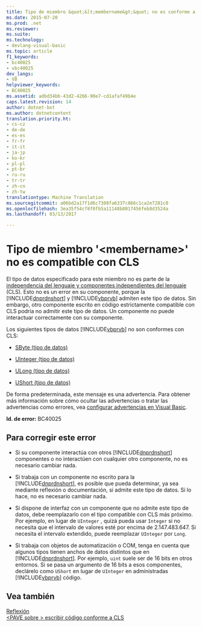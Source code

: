 ```yaml
---
title: Tipo de miembro &quot;&lt;membername&gt;&quot; no es conforme a CLS | Documentos de Microsoft
ms.date: 2015-07-20
ms.prod: .net
ms.reviewer: 
ms.suite: 
ms.technology:
- devlang-visual-basic
ms.topic: article
f1_keywords:
- bc40025
- vbc40025
dev_langs:
- VB
helpviewer_keywords:
- BC40025
ms.assetid: adbd34bb-43d2-4266-90e7-cd1afaf49b4e
caps.latest.revision: 14
author: dotnet-bot
ms.author: dotnetcontent
translation.priority.ht:
- cs-cz
- de-de
- es-es
- fr-fr
- it-it
- ja-jp
- ko-kr
- pl-pl
- pt-br
- ru-ru
- tr-tr
- zh-cn
- zh-tw
translationtype: Machine Translation
ms.sourcegitcommit: a06bd2a17f1d6c7308fa6337c866c1ca2e7281c0
ms.openlocfilehash: 3ea35f54cf8f0fb5a11148b8017456feb8d3524a
ms.lasthandoff: 03/13/2017

---
```

# <a name="type-of-member-39ltmembernamegt39-is-not-cls-compliant"></a>Tipo de miembro '&lt;membername&gt;' no es compatible con CLS
El tipo de datos especificado para este miembro no es parte de la [independencia del lenguaje y componentes independientes del lenguaje](https://msdn.microsoft.com/library/12a7a7h3) (CLS). Esto no es un error en su componente, porque la [!INCLUDE[dnprdnshort](../../../csharp/getting-started/includes/dnprdnshort_md.md)] y [!INCLUDE[vbprvb](../../../csharp/programming-guide/concepts/linq/includes/vbprvb_md.md)] admiten este tipo de datos. Sin embargo, otro componente escrito en código estrictamente compatible con CLS podría no admitir este tipo de datos. Un componente no puede interactuar correctamente con su componente.  
  
 Los siguientes tipos de datos [!INCLUDE[vbprvb](../../../csharp/programming-guide/concepts/linq/includes/vbprvb_md.md)] no son conformes con CLS:  
  
-   [SByte (tipo de datos)](../../../visual-basic/language-reference/data-types/sbyte-data-type.md)  
  
-   [UInteger (tipo de datos)](../../../visual-basic/language-reference/data-types/uinteger-data-type.md)  
  
-   [ULong (tipo de datos)](../../../visual-basic/language-reference/data-types/ulong-data-type.md)  
  
-   [UShort (tipo de datos)](../../../visual-basic/language-reference/data-types/ushort-data-type.md)  
  
 De forma predeterminada, este mensaje es una advertencia. Para obtener más información sobre cómo ocultar las advertencias o tratar las advertencias como errores, vea [configurar advertencias en Visual Basic](https://docs.microsoft.com/visualstudio/ide/configuring-warnings-in-visual-basic).  
  
 **Id. de error:** BC40025  
  
## <a name="to-correct-this-error"></a>Para corregir este error  
  
-   Si su componente interactúa con otros [!INCLUDE[dnprdnshort](../../../csharp/getting-started/includes/dnprdnshort_md.md)] componentes o no interactúen con cualquier otro componente, no es necesario cambiar nada.  
  
-   Si trabaja con un componente no escrito para la [!INCLUDE[dnprdnshort](../../../csharp/getting-started/includes/dnprdnshort_md.md)], es posible que pueda determinar, ya sea mediante reflexión o documentación, si admite este tipo de datos. Si lo hace, no es necesario cambiar nada.  
  
-   Si dispone de interfaz con un componente que no admite este tipo de datos, debe reemplazarlo con el tipo compatible con CLS más próximo. Por ejemplo, en lugar de `UInteger` , quizá pueda usar `Integer` si no necesita que el intervalo de valores esté por encima de 2.147.483.647. Si necesita el intervalo extendido, puede reemplazar `UInteger` por `Long`.  
  
-   Si trabaja con objetos de automatización o COM, tenga en cuenta que algunos tipos tienen anchos de datos distintos que en [!INCLUDE[dnprdnshort](../../../csharp/getting-started/includes/dnprdnshort_md.md)]. Por ejemplo, `uint` suele ser de 16 bits en otros entornos. Si se pasa un argumento de 16 bits a esos componentes, declárelo como `UShort` en lugar de `UInteger` en administradas [!INCLUDE[vbprvb](../../../csharp/programming-guide/concepts/linq/includes/vbprvb_md.md)] código.  
  
## <a name="see-also"></a>Vea también  
 [Reflexión](http://msdn.microsoft.com/library/d1a58e7f-fb39-4d50-bf84-e3b8f9bf9775)   
 [\<PAVE sobre > escribir código conforme a CLS](http://msdn.microsoft.com/en-us/4c705105-69a2-4e5e-b24e-0633bc32c7f3)

